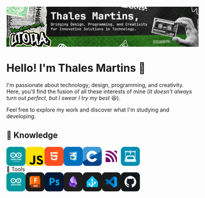 <p align="center">
     <img src="banners/profile-banner.png"
          alt="HomePage Banner"
          style="display:block; margin-left: auto; margin-right: auto;" />
</p>

# Hello! I'm Thales Martins 👋

I'm passionate about technology, design, programming, and creativity. Here, you'll find the fusion of all these interests of mine (<i>It doesn't always turn out perfect, but I swear I try my best</i> 😆).</p>

Feel free to explore my work and discover what I'm studying and developing.

<h2>🤔 Knowledge</h2>

  <div style="display: flex; align-items: flex-start;">
       <img src="icons/png-prov/arduino-language.png" alt="Arduino Language" style="width: 50px;">
       <img src="icons/png-prov/java-script.png" alt="Java Script" style="width: 50px;">
       <img src="icons/png-prov/html.png" alt="HTML 5" style="width: 50px;">
       <img src="icons/png-prov/CSS.png" alt="CSS 3" style="width: 50px;">
        <img src="icons/png-prov/c.png" alt="C Language" style="width: 50px;">
         <img src="icons/png-prov/mqtt.png" alt="MQTT Protocol" style="width: 50px;">
          <img src="icons/png-prov/3D-printing.png" alt="3D Printing" style="width: 50px;">
  </div

<h2>🧰 Tools</h2>

  <div style="display: flex; align-items: flex-start;">
       <img src="icons/png-prov/arduino.png" alt="Arduino IDE" style="width: 50px;">
       <img src="icons/png-prov/fusion360.png" alt="Fusion 360" style="width: 50px;">
       <img src="icons/png-prov/photoshop.png" alt="Photoshop" style="width: 50px;">
       <img src="icons/png-prov/obsidian.png" alt="Obsidian" style="width: 50px;">
        <img src="icons/png-prov/home-assistant.png" alt="Home Assistant" style="width: 50px;">
         <img src="icons/png-prov/vs-code.png" alt="VS Code" style="width: 50px;">
          <img src="icons/png-prov/github.png" alt="Github" style="width: 50px;">
  </div
